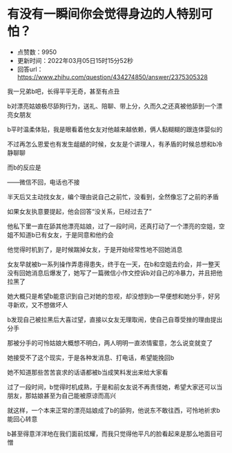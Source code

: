 # 有没有一瞬间你会觉得身边的人特别可怕？
- 点赞数：9950
- 更新时间：2022年03月05日15时15分52秒
- 回答url：https://www.zhihu.com/question/434274850/answer/2375305328
<body>
 <p data-pid="fBnQ_kyO">我一兄弟b吧，长得平平无奇，甚至有点丑</p>
 <p data-pid="1cCMkA4f">b对漂亮姑娘极尽舔狗行为，送礼、陪聊、带上分，久而久之还真被他舔到一个漂亮女朋友</p>
 <p data-pid="jgUjXxVP">b平时温柔体贴，我是眼看着他女友对他越来越依赖，俩人黏糊糊的跟连体婴似的</p>
 <p data-pid="ap02MLtQ">不过再怎么恩爱也有发生龃龉的时候，女友是个讲理人，有矛盾的时候总想和b冷静聊聊</p>
 <p data-pid="FnfkQNC1">而b的反应是</p>
 <p data-pid="ljSlO0KA">——微信不回，电话也不接</p>
 <p data-pid="ebCPmvgM">半天后又主动找女友，编个理由说自己之前忙，没看到，全然像忘了之前的矛盾</p>
 <p data-pid="HRgFBdLb">如果女友执意要提起，他会回答“没关系，已经过去了”</p>
 <p data-pid="aQY0S4V5">他私下里一直在舔其他漂亮姑娘，过了一段时间，还真打动了一个漂亮的空姐，空姐不知道b已有女友，于是同意和他约会</p>
 <p data-pid="jMijOO5s">他觉得时机到了，是时候踹掉女友，于是开始经常性地不回她消息</p>
 <p data-pid="75VES7hA">女友早就被b一系列操作弄患得患失，终于在一天，在b和空姐去约会，并一整天没有回她消息后爆发了，她写了一篇微信小作文控诉b对自己的冷暴力，并且把他拉黑了</p>
 <p data-pid="Ug_kr_gA">她大概只是希望b能意识到自己对她的忽视，却没想到b一早便想和她分手，好另寻新欢，又不想做坏人</p>
 <p data-pid="IzyDRgM5">b发现自己被拉黑后大喜过望，直接以女友无理取闹，使自己自尊受挫的理由提出分手</p>
 <p data-pid="J2C4E09i">那被分手的可怜姑娘大概想不明白，两人明明一直浓情蜜意，怎么说变就变了</p>
 <p data-pid="kRaoHrSj">她接受不了这个现实，于是各种发消息、打电话，希望能挽回b</p>
 <p data-pid="NLfVOEgM">她不知道那些苦苦哀求的话语都被b当成笑料发出来给大家看</p>
 <p data-pid="79VtcjST">过了一段时间，b觉得时机成熟，于是和前女友说不再责怪她，希望大家还可以当朋友，那姑娘甚至为自己能被原谅而高兴</p>
 <p data-pid="Dqmw5CEp">就这样，一个本来正常的漂亮姑娘成了b的舔狗，他说东不敢往西，可怜地祈求b能回心转意</p>
 <p data-pid="6VwNwFvm">b甚至得意洋洋地在我们面前炫耀，而我只觉得他平凡的脸看起来是那么地面目可憎</p>
</body>